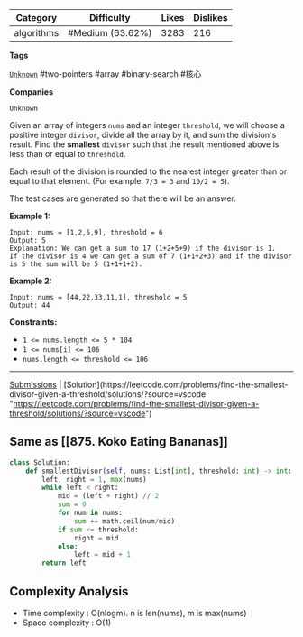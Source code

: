
| Category   | Difficulty       | Likes | Dislikes |
| ---------- | ---------------- | ----- | -------- |
| algorithms | #Medium (63.62%) | 3283  | 216      |

**Tags**

[`Unknown`](https://leetcode.com/tag/Unknown?source=vscode "https://leetcode.com/tag/Unknown?source=vscode") #two-pointers #array #binary-search #核心 

**Companies**

`Unknown`

Given an array of integers `nums` and an integer `threshold`, we will choose a positive integer `divisor`, divide all the array by it, and sum the division's result. Find the **smallest** `divisor` such that the result mentioned above is less than or equal to `threshold`.

Each result of the division is rounded to the nearest integer greater than or equal to that element. (For example: `7/3 = 3` and `10/2 = 5`).

The test cases are generated so that there will be an answer.

**Example 1:**

```
Input: nums = [1,2,5,9], threshold = 6
Output: 5
Explanation: We can get a sum to 17 (1+2+5+9) if the divisor is 1. 
If the divisor is 4 we can get a sum of 7 (1+1+2+3) and if the divisor is 5 the sum will be 5 (1+1+1+2). 
```

**Example 2:**

```
Input: nums = [44,22,33,11,1], threshold = 5
Output: 44
```

**Constraints:**

- `1 <= nums.length <= 5 * 104`
- `1 <= nums[i] <= 106`
- `nums.length <= threshold <= 106`

---

[Submissions](https://leetcode.com/problems/find-the-smallest-divisor-given-a-threshold/submissions/?source=vscode "https://leetcode.com/problems/find-the-smallest-divisor-given-a-threshold/submissions/?source=vscode") | [Solution](https://leetcode.com/problems/find-the-smallest-divisor-given-a-threshold/solutions/?source=vscode "https://leetcode.com/problems/find-the-smallest-divisor-given-a-threshold/solutions/?source=vscode")

## Same as [[875. Koko Eating Bananas]]

```python
class Solution:
    def smallestDivisor(self, nums: List[int], threshold: int) -> int:
        left, right = 1, max(nums)
        while left < right:
            mid = (left + right) // 2
            sum = 0
            for num in nums:
                sum += math.ceil(num/mid)
            if sum <= threshold:
                right = mid
            else:
                left = mid + 1
        return left
```

## Complexity Analysis

- Time complexity : O(nlogm). n is len(nums), m is max(nums)
- Space complexity : O(1)